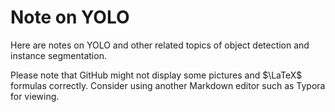 # Note on YOLO

Here are notes on YOLO and other related topics of object detection and instance segmentation. 

Please note that GitHub might not display some pictures and $\LaTeX$ formulas correctly. Consider using another Markdown editor such as Typora for viewing.
